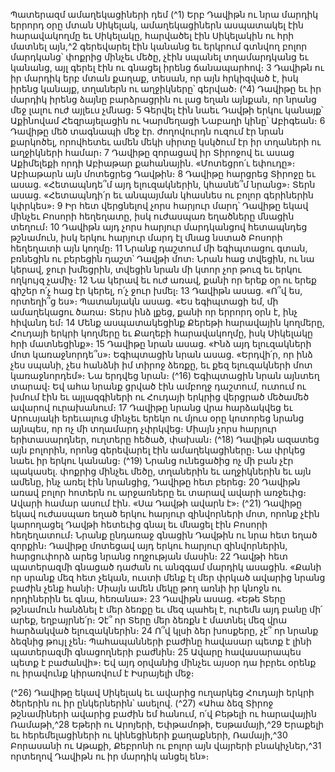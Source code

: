 
Պատերազմ ամաղեկացիների դեմ
(^1) Երբ Դավիթն ու նրա մարդիկ երրորդ օրը մտան Սիկելակ, ամաղեկացիներն ասպատակել էին հարավակողմը եւ
Սիկելակը, հարվածել էին Սիկելակին ու հրի մատնել այն,^2 գերեվարել էին կանանց եւ երկրում գտնվող բոլոր մարդկանց՝
փոքրից մինչեւ մեծը, չէին սպանել տղամարդկանց եւ կանանց, այլ գերել էին ու գնացել իրենց ճանապարհով։ 3 Դավիթն
ու իր մարդիկ երբ մտան քաղաք, տեսան, որ այն հրկիզված է, իսկ իրենց կանայք, տղաներն ու աղջիկները՝ գերված։
(^4) Դավիթը եւ իր մարդիկ իրենց ձայնը բարձրացրին ու լաց եղան այնքան, որ նրանց մեջ լալու ուժ այլեւս չմնաց։ 5 Գերվել
էին նաեւ Դավթի երկու կանայք՝ Աքինովամ Հեզրայելացին ու Կարմեղացի Նաբաղի կինը՝ Աբիգեան։ 6 Դավիթը մեծ
տագնապի մեջ էր. ժողովուրդն ուզում էր նրան քարկոծել, որովհետեւ ամեն մեկի սիրտը կսկծում էր իր տղաների ու
աղջիկների համար։ 7 Դավիթը զորացավ իր Տիրոջով եւ ասաց Աքիմելեքի որդի Աբիաթար քահանային. «Մոտեցրո՛ւ
եփուդը»։ Աբիաթարն այն մոտեցրեց Դավթին։ 8 Դավիթը հարցրեց Տիրոջը եւ ասաց. «Հետապնդե՞մ այդ ելուզակներին,
կհասնե՞մ նրանց»։ Տերն ասաց. «Հետապնդի՛ր եւ անպայման կհասնես ու բոլոր գերիներին կփրկես»։ 9 Իր հետ վերցնելով
չորս հարյուր մարդ՝ Դավիթը եկավ մինչեւ Բոսորի հեղեղատը, իսկ ուժասպառ եղածները մնացին տեղում։ 10 Դավիթն
այդ չորս հարյուր մարդկանցով հետապնդեց թշնամուն, իսկ երկու հարյուր մարդ էլ մնաց նստած Բոսորի հեղեղատի
այն կողմը։ 11 Նրանք դաշտում մի եգիպտացու գտան, բռնեցին ու բերեցին դաշտ՝ Դավթի մոտ։ Նրան հաց տվեցին, ու
նա կերավ, ջուր խմեցրին, տվեցին նրան մի կտոր չոր թուզ եւ երկու ողկույզ չամիչ։ 12 Նա կերավ եւ ուժ առավ, քանի որ
երեք օր ու երեք գիշեր ո՛չ հաց էր կերել, ո՛չ ջուր խմել։ 13 Դավիթն ասաց. «Ո՞վ ես, որտեղի՞ց ես»։ Պատանյակն ասաց.
«Ես եգիպտացի եմ, մի ամաղեկացու ծառա։ Տերս ինձ լքեց, քանի որ երրորդ օրն է, ինչ հիվանդ եմ։ 14 Մենք
ասպատակեցինք Քերեթի հարավային կողմերը, Հուդայի երկրի կողմերը եւ Քաղեբի հարավակողմը, իսկ Սիկելակը հրի
մատնեցինք»։ 15 Դավիթը նրան ասաց. «Ինձ այդ ելուզակների մոտ կառաջնորդե՞ս»։ Եգիպտացին նրան ասաց.
«Երդվի՛ր, որ ինձ չես սպանի, չես հանձնի իմ տիրոջ ձեռքը, եւ քեզ ելուզակների մոտ կառաջնորդեմ»։ Նա երդվեց նրան։
(^16) Եգիպտացին նրան այնտեղ տարավ։ Եվ ահա նրանք ցրված էին ամբողջ դաշտում, ուտում ու խմում էին եւ
այլազգիների ու Հուդայի երկրից վերցրած մեծամեծ ավարով ուրախանում։ 17 Դավիթը նրանց վրա հարձակվեց եւ
Արուսյակի երեւալուց մինչեւ երեկո ու մյուս օրը կոտորեց նրանց այնպես, որ ոչ մի տղամարդ չփրկվեց։ Միայն չորս
հարյուր երիտասարդներ, ուղտերը հեծած, փախան։
(^18) Դավիթն ազատեց այն բոլորին, որոնց գերեվարել էին ամաղեկացիները։ Նա փրկեց նաեւ իր երկու կանանց։
(^19) Նրանց ունեցածից ոչ մի բան չէր պակասել. փոքրից մինչեւ մեծը, տղաներին եւ աղջիկներին եւ այն ամենը, ինչ առել էին
նրանցից, Դավիթը հետ բերեց։ 20 Դավիթն առավ բոլոր հոտերն ու արջառները եւ տարավ ավարի առջեւից։ Ավարի համար
ասում էին. «Սա Դավթի ավարն է»։
(^21) Դավիթը եկավ ուժասպառ եղած երկու հարյուր զինվորների մոտ, որոնք չէին կարողացել Դավթի հետեւից գնալ եւ
մնացել էին Բոսորի հեղեղատում։ Նրանք ընդառաջ գնացին Դավթին ու նրա հետ եղած զորքին։ Դավիթը մոտեցավ այդ
երկու հարյուր զինվորներին, հարցուփորձ արեց նրանց ողջության մասին։ 22 Դավթի հետ պատերազմի գնացած դաժան
ու անզգամ մարդիկ ասացին. «Քանի որ սրանք մեզ հետ չեկան, ուստի մենք էլ մեր փրկած ավարից նրանց բաժին չենք
հանի։ Միայն ամեն մեկը թող առնի իր կնոջն ու որդիներին եւ գնա, հեռանա»։ 23 Դավիթն ասաց. «Եթե Տերը թշնամուն
հանձնել է մեր ձեռքը եւ մեզ պահել է, ուրեմն այդ բանը մի՛ արեք, եղբայրնե՛ր։ Չէ՞ որ Տերը մեր ձեռքն է մատնել մեզ վրա
հարձակված ելուզակներին։ 24 Ո՞վ կլսի ձեր խոսքերը, չէ՞ որ նրանք ձեզնից թույլ չեն։ Պահապանների բաժինը հավասար
պետք է լինի պատերազմի գնացողների բաժնին։ 25 Ավարը հավասարապես պետք է բաժանվի»։ Եվ այդ օրվանից մինչեւ
այսօր դա իբրեւ օրենք ու իրավունք կիրառվում է Իսրայելի մեջ։


(^26) Դավիթը եկավ Սիկելակ եւ ավարից ուղարկեց Հուդայի երկրի ծերերին ու իր ընկերներին՝ ասելով. (^27) «Ահա ձեզ
Տիրոջ թշնամիների ավարից բաժին եմ հանում, ո՛վ Բեթելի ու հարավային Ռամաթի,^28 Եթերի ու Արոյերի, Եփթամոթի,
Եսթամայի,^29 Երաքելի եւ հերեմելացիների ու կինեցիների քաղաքների, Ռամայի,^30 Բորասանի ու Աթաքի, Քեբրոնի ու
բոլոր այն վայրերի բնակիչներ,^31 որտեղով Դավիթն ու իր մարդիկ անցել են»։
